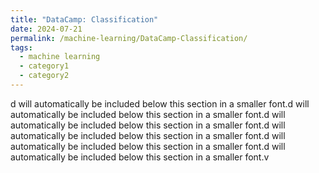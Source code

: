 ```yaml
---
title: "DataCamp: Classification"
date: 2024-07-21
permalink: /machine-learning/DataCamp-Classification/
tags:
  - machine learning
  - category1
  - category2
---
```


d will automatically be included below this section in a smaller font.d will automatically be included below this section in a smaller font.d will automatically be included below this section in a smaller font.d will automatically be included below this section in a smaller font.d will automatically be included below this section in a smaller font.d will automatically be included below this section in a smaller font.v